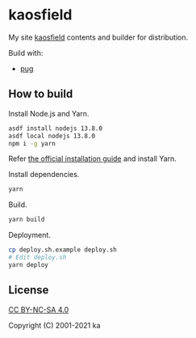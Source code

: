 # kaosfield

My site [kaosfield](https://www.kaosfield.net) contents and builder for distribution.

Build with:

- [pug](https://pugjs.org/)

## How to build

Install Node.js and Yarn.

```sh
asdf install nodejs 13.8.0
asdf local nodejs 13.8.0
npm i -g yarn
```

Refer [the official installation guide](https://classic.yarnpkg.com/en/docs/install#debian-stable)
and install Yarn.

Install dependencies.

```sh
yarn
```

Build.

```sh
yarn build
```

Deployment.

```sh
cp deploy.sh.example deploy.sh
# Edit deploy.sh
yarn deploy
```

## License

[CC BY-NC-SA 4.0](http://creativecommons.org/licenses/by-nc-sa/4.0/)

Copyright (C) 2001-2021 ka
